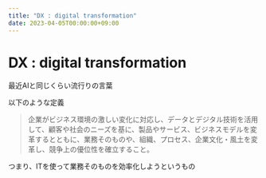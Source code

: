 ```yaml
---
title: "DX : digital transformation"
date: 2023-04-05T00:00:00+09:00
---
```

# DX : digital transformation

最近AIと同じくらい流行りの言葉

以下のような定義
> 企業がビジネス環境の激しい変化に対応し、データとデジタル技術を活用して、顧客や社会のニーズを基に、製品やサービス、ビジネスモデルを変革するとともに、業務そのものや、組織、プロセス、企業文化・風土を変革し、競争上の優位性を確立すること。

つまり、ITを使って業務そのものを効率化しようというもの